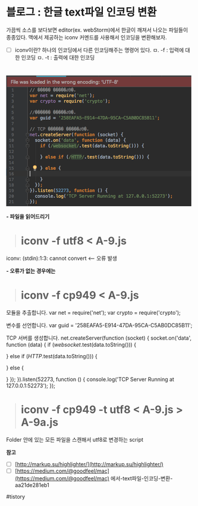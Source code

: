 # 블로그 : 한글 text파일 인코딩 변환
가끔씩 소스를 보다보면 editor(ex. webStorm)에서 한글이 깨져서 나오는 파일들이 종종있다. 맥에서 제공하는 iconv 커멘드를 사용해서 인코딩을 변환해보자.

- [ ] iconv이란? 하나의 인코딩에서 다른 인코딩해주는 명령어 있다.
ㅁ. -f : 입력에 대한 인코딩
ㅁ. -t : 출력에 대한 인코딩
>#

![](%EB%B8%94%EB%A1%9C%EA%B7%B8%20%20%ED%95%9C%EA%B8%80%20text%ED%8C%8C%EC%9D%BC%20%EC%9D%B8%EC%BD%94%EB%94%A9%20%EB%B3%80%ED%99%98/image_1.png)

**- 파일을 읽어드리기**

># iconv -f utf8 < A-9.js
iconv: (stdin):1:3: cannot convert <— 오류 발생

**- 오류가 없는 경우에는**
>#

># iconv -f cp949 < A-9.js
 모듈을 추출합니다.
var net = require('net');
var crypto = require('crypto');

변수를 선언합니다.
var guid = '258EAFA5-E914-47DA-95CA-C5AB0DC85B11';

 TCP 서버를 생성합니다.
net.createServer(function (socket) {
socket.on('data', function (data) {
if (_websocket_.test(data.toString())) {

} else if (_HTTP_.test(data.toString())) {

} else {

}
});
}).listen(52273, function () {
console.log('TCP Server Running at 127.0.0.1:52273');
});

># iconv -f cp949 -t utf8 < A-9.js > A-9a.js

Folder 안에 있는 모든 파일을 스캔해서 utf8로 변경하는 script

**참고**
- [ ] [http://markup.su/highlighter/](http://markup.su/highlighter/)
- [ ] [https://medium.com/@goodfeel/mac](https://medium.com/@goodfeel/mac) 에서-text파일-인코딩-변환-aa21de281eb1

#tistory